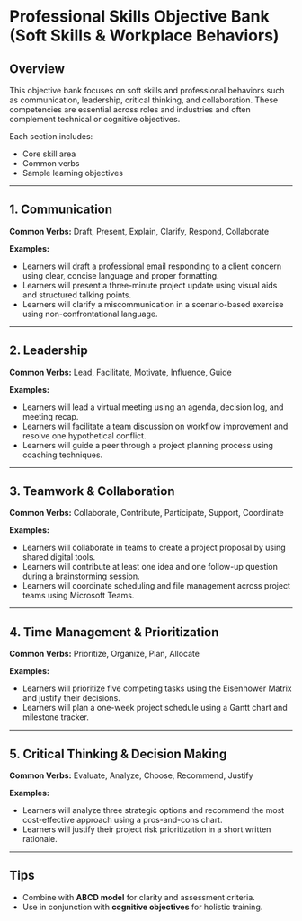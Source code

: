 # Professional Skills Objective Bank (Soft Skills & Workplace Behaviors)

## Overview

This objective bank focuses on soft skills and professional behaviors such as communication, leadership, critical thinking, and collaboration. These competencies are essential across roles and industries and often complement technical or cognitive objectives.

Each section includes:
- Core skill area
- Common verbs
- Sample learning objectives

---

## 1. Communication

**Common Verbs:** Draft, Present, Explain, Clarify, Respond, Collaborate

**Examples:**
- Learners will draft a professional email responding to a client concern using clear, concise language and proper formatting.
- Learners will present a three-minute project update using visual aids and structured talking points.
- Learners will clarify a miscommunication in a scenario-based exercise using non-confrontational language.

---

## 2. Leadership

**Common Verbs:** Lead, Facilitate, Motivate, Influence, Guide

**Examples:**
- Learners will lead a virtual meeting using an agenda, decision log, and meeting recap.
- Learners will facilitate a team discussion on workflow improvement and resolve one hypothetical conflict.
- Learners will guide a peer through a project planning process using coaching techniques.

---

## 3. Teamwork & Collaboration

**Common Verbs:** Collaborate, Contribute, Participate, Support, Coordinate

**Examples:**
- Learners will collaborate in teams to create a project proposal by using shared digital tools.
- Learners will contribute at least one idea and one follow-up question during a brainstorming session.
- Learners will coordinate scheduling and file management across project teams using Microsoft Teams.

---

## 4. Time Management & Prioritization

**Common Verbs:** Prioritize, Organize, Plan, Allocate

**Examples:**
- Learners will prioritize five competing tasks using the Eisenhower Matrix and justify their decisions.
- Learners will plan a one-week project schedule using a Gantt chart and milestone tracker.

---

## 5. Critical Thinking & Decision Making

**Common Verbs:** Evaluate, Analyze, Choose, Recommend, Justify

**Examples:**
- Learners will analyze three strategic options and recommend the most cost-effective approach using a pros-and-cons chart.
- Learners will justify their project risk prioritization in a short written rationale.

---

## Tips

- Combine with **ABCD model** for clarity and assessment criteria.
- Use in conjunction with **cognitive objectives** for holistic training.
